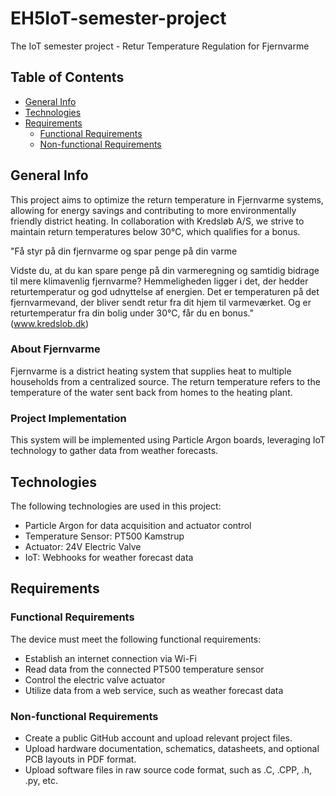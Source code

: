 # EH5IoT-semester-project
The IoT semester project - Retur Temperature Regulation for Fjernvarme
## Table of Contents
- [General Info](#general-info)
- [Technologies](#technologies)
- [Requirements](#requirements)
  - [Functional Requirements](#functional-requirements)
  - [Non-functional Requirements](#non-functional-requirements)

## General Info
This project aims to optimize the return temperature in Fjernvarme systems, allowing for energy savings and contributing to more environmentally friendly district heating. In collaboration with Kredsløb A/S, we strive to maintain return temperatures below 30°C, which qualifies for a bonus.

"Få styr på din fjernvarme og spar penge på din varme

Vidste du, at du kan spare penge på din varmeregning og samtidig bidrage til mere klimavenlig fjernvarme? Hemmeligheden ligger i det, der hedder returtemperatur og god udnyttelse af energien.
Det er temperaturen på det fjernvarmevand, der bliver sendt retur fra dit hjem til varmeværket.
Og er returtemperatur fra din bolig under 30°C, får du en bonus." (www.kredslob.dk)

### About Fjernvarme
Fjernvarme is a district heating system that supplies heat to multiple households from a centralized source. The return temperature refers to the temperature of the water sent back from homes to the heating plant.

### Project Implementation
This system will be implemented using Particle Argon boards, leveraging IoT technology to gather data from weather forecasts.

## Technologies
The following technologies are used in this project:
- Particle Argon for data acquisition and actuator control
- Temperature Sensor: PT500 Kamstrup
- Actuator: 24V Electric Valve
- IoT: Webhooks for weather forecast data

## Requirements
### Functional Requirements
The device must meet the following functional requirements:
- Establish an internet connection via Wi-Fi
- Read data from the connected PT500 temperature sensor
- Control the electric valve actuator
- Utilize data from a web service, such as weather forecast data

### Non-functional Requirements

- Create a public GitHub account and upload relevant project files.
- Upload hardware documentation, schematics, datasheets, and optional PCB layouts in PDF format.
- Upload software files in raw source code format, such as .C, .CPP, .h, .py, etc.
